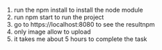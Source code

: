 1. run the npm install to install the node module
2. run npm start to run the project
3. go to https://localhost:8080 to see the resultnpm
4. only image allow to upload
5. it takes me about 5 hours to complete the task




